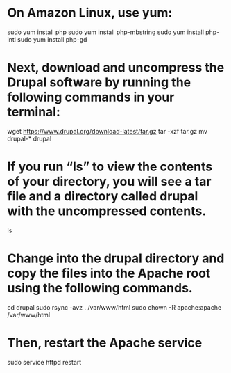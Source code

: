 # On Amazon Linux, use yum:
sudo yum install php
sudo yum install php-mbstring
sudo yum install php-intl
sudo yum install php-gd

# Next, download and uncompress the Drupal software by running the following commands in your terminal:
wget https://www.drupal.org/download-latest/tar.gz
tar -xzf tar.gz
mv drupal-* drupal

# If you run “ls” to view the contents of your directory, you will see a tar file and a directory called drupal with the uncompressed contents.
ls

# Change into the drupal directory and copy the files into the Apache root using the following commands.
cd drupal
sudo rsync -avz . /var/www/html
sudo chown -R apache:apache /var/www/html

# Then, restart the Apache service
sudo service httpd restart
